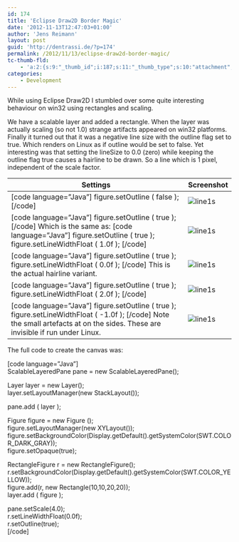 ```yaml
---
id: 174
title: 'Eclipse Draw2D Border Magic'
date: '2012-11-13T12:47:03+01:00'
author: 'Jens Reimann'
layout: post
guid: 'http://dentrassi.de/?p=174'
permalink: /2012/11/13/eclipse-draw2d-border-magic/
tc-thumb-fld:
    - 'a:2:{s:9:"_thumb_id";i:187;s:11:"_thumb_type";s:10:"attachment";}'
categories:
    - Development
---
```


While using Eclipse Draw2D I stumbled over some quite interesting behaviour on win32 using rectangles and scaling.

We have a scalable layer and added a rectangle. When the layer was actually scaling (so not 1.0) strange artifacts appeared on win32 platforms. Finally it turned out that it was a negative line size with the outline flag set to true. Which renders on Linux as if outline would be set to false. Yet interesting was that setting the lineSize to 0.0 (zero) while keeping the outline flag true causes a hairline to be drawn. So a line which is 1 pixel, independent of the scale factor.

| Settings | Screenshot |
|---|---|
| \[code language=”Java”\]   figure.setOutline ( false );   \[/code\] | ![](http://dentrassi.de/wp-content/uploads/line1s.png "line1s") |
| \[code language=”Java”\]   figure.setOutline ( true );   \[/code\] Which is the same as:   \[code language=”Java”\]   figure.setOutline ( true );   figure.setLineWidthFloat ( 1.0f );   \[/code\] | ![](http://dentrassi.de/wp-content/uploads/line2s.png "line1s") |
| \[code language=”Java”\]   figure.setOutline ( true );   figure.setLineWidthFloat ( 0.0f );   \[/code\] This is the actual hairline variant. | ![](http://dentrassi.de/wp-content/uploads/line3s.png "line1s") |
| \[code language=”Java”\]   figure.setOutline ( true );   figure.setLineWidthFloat ( 2.0f );   \[/code\] | ![](http://dentrassi.de/wp-content/uploads/line4s.png "line1s") |
| \[code language=”Java”\]   figure.setOutline ( true );   figure.setLineWidthFloat ( -1.0f );   \[/code\] Note the small artefacts at on the sides. These are invisible if run under Linux. | ![](http://dentrassi.de/wp-content/uploads/line5s.png "line1s") |

The full code to create the canvas was:

\[code language=”Java”\]  
ScalableLayeredPane pane = new ScalableLayeredPane();

Layer layer = new Layer();  
layer.setLayoutManager(new StackLayout());

pane.add ( layer );

Figure figure = new Figure ();  
figure.setLayoutManager(new XYLayout());  
figure.setBackgroundColor(Display.getDefault().getSystemColor(SWT.COLOR\_DARK\_GRAY));  
figure.setOpaque(true);

RectangleFigure r = new RectangleFigure();  
r.setBackgroundColor(Display.getDefault().getSystemColor(SWT.COLOR\_YELLOW));  
figure.add(r, new Rectangle(10,10,20,20));  
layer.add ( figure );

pane.setScale(4.0);  
r.setLineWidthFloat(0.0f);  
r.setOutline(true);  
\[/code\]